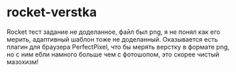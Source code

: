 # rocket-verstka
Rocket тест задание не доделанное, файл был png, я не понял как его мерить, адаптивный шаблон тоже не доделанный. Оказывается есть плагин для браузера PerfectPixel, что бы мерять верстку в формате png, но с ним ебли намного больше чем с фотошопом, это скорее чистый мазохизм!
